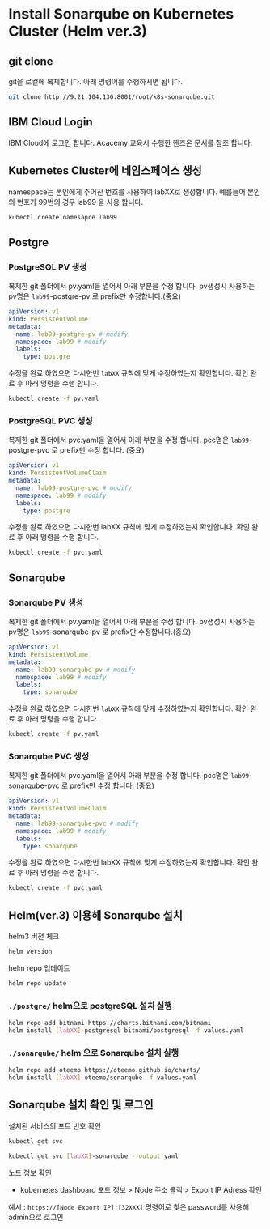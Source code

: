 # Install Sonarqube on Kubernetes Cluster (Helm ver.3)

## git clone
git을 로컬에 복제합니다. 
아래 명령어를 수행하시면 됩니다. 
```bash
git clone http://9.21.104.136:8001/root/k8s-sonarqube.git
```
## IBM Cloud Login
IBM Cloud에 로그인 합니다.
Acacemy 교육시 수행한 핸즈온 문서를 참조 합니다.

## Kubernetes Cluster에 네임스페이스 생성
namespace는 본인에게 주어진 번호를 사용하여 labXX로 생성합니다.
예를들어 본인의 번호가 99번의 경우 lab99 을 사용 합니다.
```bash
kubectl create namesapce lab99
```

## Postgre
### PostgreSQL PV 생성
복제한 git 폴더에서 pv.yaml을 열어서 아래 부분을 수정 합니다.
pv생성시 사용하는 pv명은 `lab99`-postgre-pv 로 prefix만 수정합니다.(중요)
```yaml
apiVersion: v1
kind: PersistentVolume
metadata:
  name: lab99-postgre-pv # modify
  namespace: lab99 # modify
  labels:
    type: postgre
```
수정을 완료 하였으면 다시한번 `labXX` 규칙에 맞게 수정하였는지 확인합니다.
확인 완료 후 아래 명령을 수행 합니다.
```bash
kubectl create -f pv.yaml
```

### PostgreSQL PVC 생성
복제한 git 폴더에서 pvc.yaml을 열어서 아래 부분을 수정 합니다.
pcc명은 `lab99`-postgre-pvc 로 prefix만 수정 합니다. (중요)
```yaml
apiVersion: v1
kind: PersistentVolumeClaim
metadata:
  name: lab99-postgre-pvc # modify
  namespace: lab99 # modify
  labels:
    type: postgre
```
수정을 완료 하였으면 다시한번 labXX 규칙에 맞게 수정하였는지 확인합니다.
확인 완료 후 아래 명령을 수행 합니다.
```bash
kubectl create -f pvc.yaml
```

## Sonarqube
### Sonarqube PV 생성
복제한 git 폴더에서 pv.yaml을 열어서 아래 부분을 수정 합니다.
pv생성시 사용하는 pv명은 `lab99`-sonarqube-pv 로 prefix만 수정합니다.(중요)
```yaml
apiVersion: v1
kind: PersistentVolume
metadata:
  name: lab99-sonarqube-pv # modify
  namespace: lab99 # modify
  labels:
    type: sonarqube
```
수정을 완료 하였으면 다시한번 `labXX` 규칙에 맞게 수정하였는지 확인합니다.
확인 완료 후 아래 명령을 수행 합니다.
```bash
kubectl create -f pv.yaml
```

### Sonarqube PVC 생성
복제한 git 폴더에서 pvc.yaml을 열어서 아래 부분을 수정 합니다.
pcc명은 `lab99`-sonarqube-pvc 로 prefix만 수정 합니다. (중요)
```yaml
apiVersion: v1
kind: PersistentVolumeClaim
metadata:
  name: lab99-sonarqube-pvc # modify
  namespace: lab99 # modify
  labels:
    type: sonarqube
```
수정을 완료 하였으면 다시한번 labXX 규칙에 맞게 수정하였는지 확인합니다.
확인 완료 후 아래 명령을 수행 합니다.
```bash
kubectl create -f pvc.yaml
```

## Helm(ver.3) 이용해 Sonarqube 설치
helm3 버전 체크 
```bash
helm version
```
helm repo 업데이트 
```bash
helm repo update
```

### `./postgre/` helm으로 postgreSQL 설치 실행
```bash
helm repo add bitnami https://charts.bitnami.com/bitnami
helm install [labXX]-postgresql bitnami/postgresql -f values.yaml
```

### `./sonarqube/` helm 으로 Sonarqube 설치 실행 
```bash
helm repo add oteemo https://oteemo.github.io/charts/
helm install [labXX] oteemo/sonarqube -f values.yaml
```

## Sonarqube 설치 확인 및 로그인
설치된 서비스의 포트 번호 확인 
```bash
kubectl get svc 
```
```bash
kubectl get svc [labXX]-sonarqube --output yaml
```
노드 정보 확인 
- kubernetes dashboard 포드 정보 > Node 주소 클릭 > Export IP Adress 확인 

예시 : `https://[Node Export IP]:[32XXX]`
명령어로 찾은 password를 사용해 admin으로 로그인 